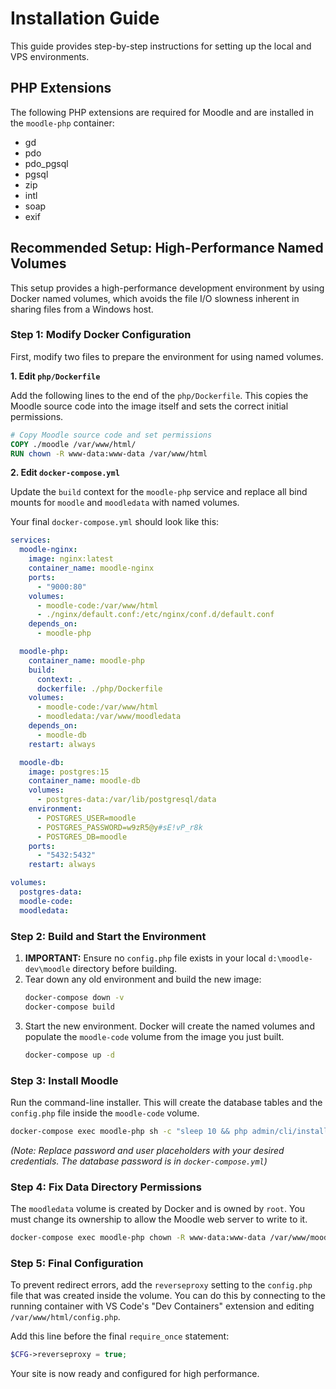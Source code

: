 # Installation Guide

This guide provides step-by-step instructions for setting up the local and VPS environments.

## PHP Extensions

The following PHP extensions are required for Moodle and are installed in the `moodle-php` container:

*   gd
*   pdo
*   pdo_pgsql
*   pgsql
*   zip
*   intl
*   soap
*   exif

## Recommended Setup: High-Performance Named Volumes

This setup provides a high-performance development environment by using Docker named volumes, which avoids the file I/O slowness inherent in sharing files from a Windows host.

### Step 1: Modify Docker Configuration

First, modify two files to prepare the environment for using named volumes.

**1. Edit `php/Dockerfile`**

Add the following lines to the end of the `php/Dockerfile`. This copies the Moodle source code into the image itself and sets the correct initial permissions.

```dockerfile
# Copy Moodle source code and set permissions
COPY ./moodle /var/www/html/
RUN chown -R www-data:www-data /var/www/html
```

**2. Edit `docker-compose.yml`**

Update the `build` context for the `moodle-php` service and replace all bind mounts for `moodle` and `moodledata` with named volumes.

Your final `docker-compose.yml` should look like this:

```yaml
services:
  moodle-nginx:
    image: nginx:latest
    container_name: moodle-nginx
    ports:
      - "9000:80"
    volumes:
      - moodle-code:/var/www/html
      - ./nginx/default.conf:/etc/nginx/conf.d/default.conf
    depends_on:
      - moodle-php

  moodle-php:
    container_name: moodle-php
    build:
      context: .
      dockerfile: ./php/Dockerfile
    volumes:
      - moodle-code:/var/www/html
      - moodledata:/var/www/moodledata
    depends_on:
      - moodle-db
    restart: always

  moodle-db:
    image: postgres:15
    container_name: moodle-db
    volumes:
      - postgres-data:/var/lib/postgresql/data
    environment:
      - POSTGRES_USER=moodle
      - POSTGRES_PASSWORD=w9zR5@y#sE!vP_r8k
      - POSTGRES_DB=moodle
    ports:
      - "5432:5432"
    restart: always

volumes:
  postgres-data:
  moodle-code:
  moodledata:
```

### Step 2: Build and Start the Environment

1.  **IMPORTANT:** Ensure no `config.php` file exists in your local `d:\moodle-dev\moodle` directory before building.
2.  Tear down any old environment and build the new image:
    ```bash
    docker-compose down -v
    docker-compose build
    ```
3.  Start the new environment. Docker will create the named volumes and populate the `moodle-code` volume from the image you just built.
    ```bash
    docker-compose up -d
    ```

### Step 3: Install Moodle

Run the command-line installer. This will create the database tables and the `config.php` file inside the `moodle-code` volume.

```bash
docker-compose exec moodle-php sh -c "sleep 10 && php admin/cli/install.php --non-interactive --agree-license --dbtype=pgsql --dbhost=moodle-db --dbname=moodle --dbuser=moodle --dbpass='YOUR_DB_PASSWORD' --prefix=mdl_ --wwwroot=http://localhost:9000 --dataroot=/var/www/moodledata --adminuser='YOUR_ADMIN_USER' --adminpass='YOUR_ADMIN_PASSWORD' --adminemail='admin@example.com' --fullname='Moodle Site' --shortname='Moodle'"
```
*(Note: Replace password and user placeholders with your desired credentials. The database password is in `docker-compose.yml`)*

### Step 4: Fix Data Directory Permissions

The `moodledata` volume is created by Docker and is owned by `root`. You must change its ownership to allow the Moodle web server to write to it.

```bash
docker-compose exec moodle-php chown -R www-data:www-data /var/www/moodledata
```

### Step 5: Final Configuration

To prevent redirect errors, add the `reverseproxy` setting to the `config.php` file that was created inside the volume. You can do this by connecting to the running container with VS Code's "Dev Containers" extension and editing `/var/www/html/config.php`.

Add this line before the final `require_once` statement:
```php
$CFG->reverseproxy = true;
```

Your site is now ready and configured for high performance.
